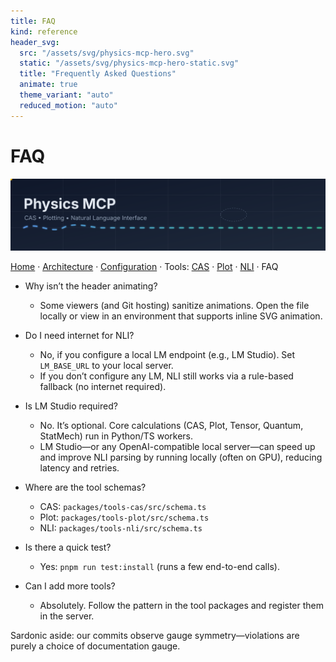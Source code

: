 ```yaml
---
title: FAQ
kind: reference
header_svg:
  src: "/assets/svg/physics-mcp-hero.svg"
  static: "/assets/svg/physics-mcp-hero-static.svg"
  title: "Frequently Asked Questions"
  animate: true
  theme_variant: "auto"
  reduced_motion: "auto"
---
```


# FAQ

<p align="center">
  <img src="assets/header.svg" width="960" alt="Physics MCP banner" />
</p>

[Home](../README.md) · [Architecture](Architecture.md) · [Configuration](Configuration.md) · Tools: [CAS](Tools/CAS.md) · [Plot](Tools/Plot.md) · [NLI](Tools/NLI.md) · FAQ

- Why isn’t the header animating?
  - Some viewers (and Git hosting) sanitize animations. Open the file locally or view in an environment that supports inline SVG animation.

- Do I need internet for NLI?
  - No, if you configure a local LM endpoint (e.g., LM Studio). Set `LM_BASE_URL` to your local server.
  - If you don’t configure any LM, NLI still works via a rule-based fallback (no internet required).

- Is LM Studio required?
  - No. It’s optional. Core calculations (CAS, Plot, Tensor, Quantum, StatMech) run in Python/TS workers.
  - LM Studio—or any OpenAI-compatible local server—can speed up and improve NLI parsing by running locally (often on GPU), reducing latency and retries.

- Where are the tool schemas?
  - CAS: `packages/tools-cas/src/schema.ts`
  - Plot: `packages/tools-plot/src/schema.ts`
  - NLI: `packages/tools-nli/src/schema.ts`

- Is there a quick test?
  - Yes: `pnpm run test:install` (runs a few end-to-end calls).

- Can I add more tools?
  - Absolutely. Follow the pattern in the tool packages and register them in the server.

Sardonic aside: our commits observe gauge symmetry—violations are purely a choice of documentation gauge.


